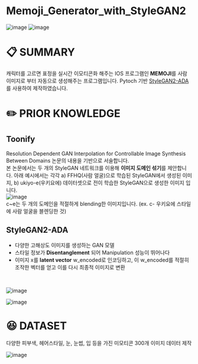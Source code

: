 # Memoji_Generator_with_StyleGAN2
![image](https://github.com/Megi2/Memoji_Generator_with_StyleGAN2/assets/65165556/88ba2b04-2d4c-4e78-afb8-a4c14c85aaac)
![image](https://github.com/Megi2/Memoji_Generator_with_StyleGAN2/assets/65165556/cb2ef54a-686c-4c61-a2f8-5bc122779c05)
# 📋 SUMMARY
캐릭터를 고르면 표정을 실시간 이모티콘화 해주는 IOS 프로그램인 **MEMOJI**를 사람 이미지로 부터 자동으로 생성해주는 프로그램입니다. Pytoch 기반 [StyleGAN2-ADA](https://github.com/NVlabs/stylegan2)를 사용하여 제작하였습니다.
# ✏️ PRIOR KNOWLEDGE
## Toonify
Resolution Dependent GAN Interpolation for Controllable Image Synthesis Between Domains 논문의 내용을 기반으로 서술합니다.
<br/>
본 논문에서는 두 개의 StyleGAN 네트워크를 이용해 **이미지 도메인 섞기**를 제안합니다. 아래 예시에서는 각각 a) FFHQ(사람 얼굴)으로 학습된 StyleGAN에서 생성된 이미지, b) ukiyo-e(우키요에) 데이터셋으로 전이 학습한 StyleGAN으로 생성한 이미지 입니다.
<br/>
![image](https://github.com/Megi2/Memoji_Generator_with_StyleGAN2/assets/65165556/e82a3189-355f-4a3e-a051-7a3ad9b9314c)
<br/>
c~e는 두 개의 도메인을 적절하게 blending한 이미지입니다. (ex. c- 우키요에 스타일에 사람 얼굴을 블렌딩한 것)
## StyleGAN2-ADA
- 다양한 고해상도 이미지를 생성하는 GAN 모델
- 스타일 정보가 **Disentanglement** 되어 Manipulation 성능이 뛰어나다
- 이미지 x를 **latent vector** w_encoded로 인코딩하고, 이 w_encoded를
적절히 조작한 벡터를 얻고 이를 다시 최종적 이미지로 변환
<br/>

![image](https://github.com/Megi2/Memoji_Generator_with_StyleGAN2/assets/65165556/b52588ee-22b0-4de6-afe7-545194a63c29)
<br/>

![image](https://github.com/Megi2/Memoji_Generator_with_StyleGAN2/assets/65165556/ade438cc-234a-4ac1-b92a-8ec827e4bc2f)
# 😆 DATASET
다양한 피부색, 헤어스타일, 눈, 눈썹, 입 등을 가진 미모티콘 300개 이미지 데이터 제작
<br/>

![image](https://github.com/Megi2/Memoji_Generator_with_StyleGAN2/assets/65165556/45dbbc57-656f-4024-99eb-ab0937ac5100)

